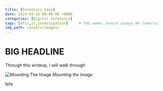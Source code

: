 ```yaml
---
title: [Forensics Case]
date: 2024-03-16 00:00:00 +0800
categories: [Digital Forensics]
tags: [dfir,ir,investigation]     # TAG names should always be lowercase
img_path: /assets/images/
---
```


# BIG HEADLINE


Through this writeup, I will walk through

![Mounting The Image](1.mount.png)
_Mounting the Image_

fefe